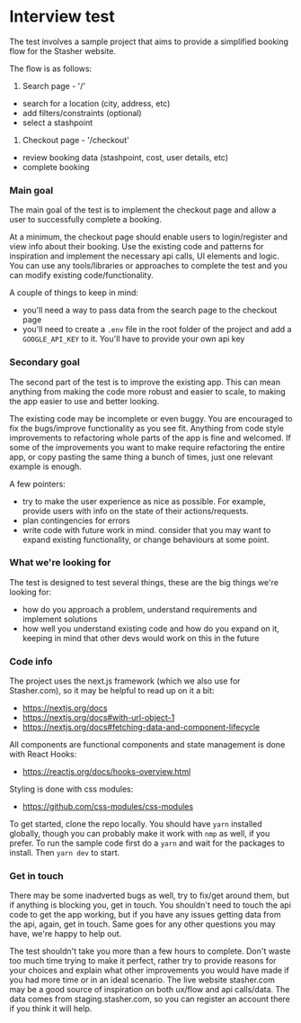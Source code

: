 # Interview test

The test involves a sample project that aims to provide a simplified booking flow for the Stasher website.

The flow is as follows:

1. Search page - '/'

- search for a location (city, address, etc)
- add filters/constraints (optional)
- select a stashpoint

1. Checkout page - '/checkout'

- review booking data (stashpoint, cost, user details, etc)
- complete booking

### Main goal

The main goal of the test is to implement the checkout page and allow a user to successfully complete a booking.

At a minimum, the checkout page should enable users to login/register and view info about their booking. Use the existing code and patterns for inspiration and implement the necessary api calls, UI elements and logic. You can use any tools/libraries or approaches to complete the test and you can modify existing code/functionality.

A couple of things to keep in mind:

- you'll need a way to pass data from the search page to the checkout page
- you'll need to create a `.env` file in the root folder of the project and add a `GOOGLE_API_KEY` to it. You'll have to provide your own api key

### Secondary goal

The second part of the test is to improve the existing app. This can mean anything from making the code more robust and easier to scale, to making the app easier to use and better looking.

The existing code may be incomplete or even buggy. You are encouraged to fix the bugs/improve functionality as you see fit. Anything from code style improvements to refactoring whole parts of the app is fine and welcomed. If some of the improvements you want to make require refactoring the entire app, or copy pasting the same thing a bunch of times, just one relevant example is enough.

A few pointers:

- try to make the user experience as nice as possible. For example, provide users with info on the state of their actions/requests.
- plan contingencies for errors
- write code with future work in mind. consider that you may want to expand existing functionality, or change behaviours at some point.

### What we're looking for

The test is designed to test several things, these are the big things we're looking for:

- how do you approach a problem, understand requirements and implement solutions
- how well you understand existing code and how do you expand on it, keeping in mind that other devs would work on this in the future

### Code info

The project uses the next.js framework (which we also use for Stasher.com), so it may be helpful to read up on it a bit:

- https://nextjs.org/docs
- https://nextjs.org/docs#with-url-object-1
- https://nextjs.org/docs#fetching-data-and-component-lifecycle

All components are functional components and state management is done with React Hooks:

- https://reactjs.org/docs/hooks-overview.html

Styling is done with css modules:

- https://github.com/css-modules/css-modules

To get started, clone the repo locally. You should have `yarn` installed globally, though you can probably make it work with `nmp` as well, if you prefer. To run the sample code first do a `yarn` and wait for the packages to install. Then `yarn dev` to start.

### Get in touch

There may be some inadverted bugs as well, try to fix/get around them, but if anything is blocking you, get in touch. You shouldn't need to touch the api code to get the app working, but if you have any issues getting data from the api, again, get in touch. Same goes for any other questions you may have, we're happy to help out.

The test shouldn't take you more than a few hours to complete. Don't waste too much time trying to make it perfect, rather try to provide reasons for your choices and explain what other improvements you would have made if you had more time or in an ideal scenario. The live website stasher.com may be a good source of inspiration on both ux/flow and api calls/data. The data comes from staging.stasher.com, so you can register an account there if you think it will help.
